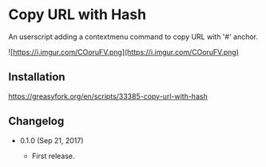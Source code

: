 Copy URL with Hash
==================

An userscript adding a contextmenu command to copy URL with '#' anchor.

![https://i.imgur.com/COoruFV.png](https://i.imgur.com/COoruFV.png)

Installation
------------
https://greasyfork.org/en/scripts/33385-copy-url-with-hash

Changelog
---------

* 0.1.0 (Sep 21, 2017)

	- First release.
